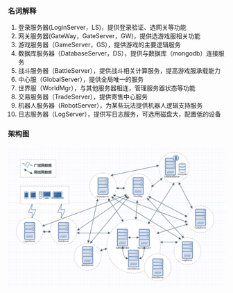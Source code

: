 ### 名词解释
1. 登录服务器(LoginServer，LS)，提供登录验证、选网关等功能
2. 网关服务器(GateWay，GateServer，GW)，提供选游戏服相关功能
3. 游戏服务器（GameServer，GS），提供游戏的主要逻辑服务
4. 数据库服务器（DatabaseServer，DS），提供与数据库（mongodb）连接服务
5. 战斗服务器（BattleServer），提供战斗相关计算服务，提高游戏服承载能力
6. 中心服（GlobalServer），提供全局唯一的服务
7. 世界服（WorldMgr），与其他服务器相连，管理服务器状态等功能
8. 交易服务器（TradeServer），提供寄售中心服务
9. 机器人服务器（RobotServer），为某些玩法提供机器人逻辑支持服务
10. 日志服务器（LogServer），提供写日志服务，可选用磁盘大，配置低的设备

### 架构图
![image](https://github.com/AstroHiz/game/blob/tmp/server/doc/%E6%9E%B6%E6%9E%84%E5%9B%BE.png)
